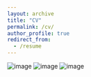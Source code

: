 ```yaml
---
layout: archive
title: "CV"
permalink: /cv/
author_profile: true
redirect_from:
  - /resume
---
```


![image](https://user-images.githubusercontent.com/44756013/195971328-76574e10-d8d2-48bb-b6fe-ca5d399df7a3.png)
![image](https://user-images.githubusercontent.com/44756013/195971344-57a7337a-a837-4184-a066-21eab11b52c3.png)
![image](https://user-images.githubusercontent.com/44756013/195971373-5e6c5b55-cd79-4b89-8337-386469a8e413.png)

